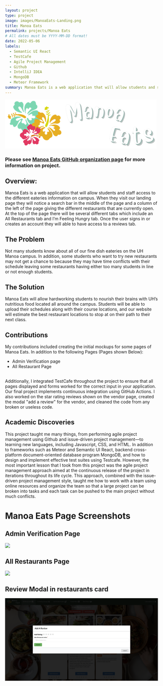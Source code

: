 ```yaml
---
layout: project
type: project
image: images/ManoaEats-Landing.png
title: Manoa Eats
permalink: projects/Manoa Eats
# All dates must be YYYY-MM-DD format!
date: 2022-05-06
labels:
  - Semantic UI React
  - TestCafe
  - Agile Project Management
  - Github
  - IntelliJ IDEA
  - MongoDB
  - Meteor Framework
summary: Manoa Eats is a web application that will allow students and staff access to the different eateries information on campus and around Manoa area. 
---
```


<img class="ui large centered image" src="../images/ManoaEats-Logo.png">

### Please see [Manoa Eats GitHub organization page](https://manoa-eats.github.io) for more information on project. 

## Overview:
Manoa Eats is a web application that will allow students and staff access to the different eateries information on campus. When they visit our landing page they will notice a search bar in the middle of the page and a column of the left of the page giving the different restaurants that are currently open. At the top of the page there will be several different tabs which include an All Restaurants tab and I’m Feeling Hungry tab. Once the user signs in or creates an account they will able to have access to a reviews tab.

## The Problem
Not many students know about all of our fine dish eateries on the UH Manoa campus. In addition, some students who want to try new restaurants may not get a chance to because they may have time conflicts with their schedule leaving some restaurants having either too many students in line or not enough students.

## The Solution
Manoa Eats will allow hardworking students to nourish their brains with UH’s nutritious food located all around the campus. Students will be able to upload their schedules along with their course locations, and our website will estimate the best restaurant locations to stop at on their path to their next class.

## Contributions
My contributions included creating the initial mockups for some pages of Manoa Eats. In addition to the following Pages (Pages shown Below):
- Admin Verification page 
- All Restaurant Page
<br />
Additionally, I integrated TestCafe throughout the project to ensure that all pages displayed and forms worked for the correct input in your application. Our final project implements continuous integration using GitHub Actions. I also worked on the star rating reviews shown on the vendor page, created the modal "add a review" for the vendor, and cleaned the code from any broken or useless code. 


## Academic Discoveries 
This project taught me many things, from performing agile project management using Github and issue-driven project management—to learning new languages, including Javascript, CSS, and HTML. In addition to frameworks such as Meteor and Semantic UI React, backend cross-platform document-oriented database program MongoDB, and how to design and implement effective test suites using Testcafe. However, the most important lesson that I took from this project was the agile project management approach aimed at the continuous release of the project in iterations throughout its life cycle. This approach, combined with the issue-driven project management style, taught me how to work with a team using online resources and organize the team so that a large project can be broken into tasks and each task can be pushed to the main project without much conflicts. 

# Manoa Eats Page Screenshots

## Admin Verification Page
<img class="ui Big image" src="../images/ManoaEats-AdminVeri.png">

## All Restaurants Page
<img class="ui Big image" src="../images/ManoaEats-AllRest.png">

## Review Modal in restaurants card
<img class="ui Big image" src="../images/ManoaEats-ReviewModal.png">

